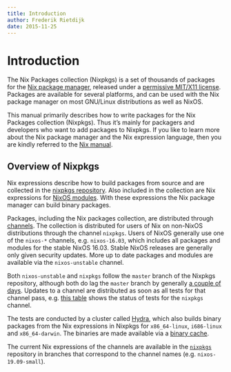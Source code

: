 ```yaml
---
title: Introduction
author: Frederik Rietdijk
date: 2015-11-25
---
```


# Introduction

The Nix Packages collection (Nixpkgs) is a set of thousands of packages for the
[Nix package manager](http://nixos.org/nix/), released under a
[permissive MIT/X11 license](https://github.com/NixOS/nixpkgs/blob/master/COPYING).
Packages are available for several platforms, and can be used with the Nix
package manager on most GNU/Linux distributions as well as NixOS.

This manual primarily describes how to write packages for the Nix Packages collection
(Nixpkgs). Thus it’s mainly for packagers and developers who want to add packages to
Nixpkgs. If you like to learn more about the Nix package manager and the Nix
expression language, then you are kindly referred to the [Nix manual](http://nixos.org/nix/manual/).

## Overview of Nixpkgs

Nix expressions describe how to build packages from source and are collected in
the [nixpkgs repository](https://github.com/NixOS/nixpkgs). Also included in the
collection are Nix expressions for
[NixOS modules](http://nixos.org/nixos/manual/index.html#sec-writing-modules).
With these expressions the Nix package manager can build binary packages.

Packages, including the Nix packages collection, are distributed through
[channels](http://nixos.org/nix/manual/#sec-channels). The collection is
distributed for users of Nix on non-NixOS distributions through the channel
`nixpkgs`. Users of NixOS generally use one of the `nixos-*` channels, e.g.
`nixos-16.03`, which includes all packages and modules for the stable NixOS
16.03. Stable NixOS releases are generally only given
security updates. More up to date packages and modules are available via the
`nixos-unstable` channel.

Both `nixos-unstable` and `nixpkgs` follow the `master` branch of the Nixpkgs
repository, although both do lag the `master` branch by generally
[a couple of days](http://howoldis.herokuapp.com/). Updates to a channel are
distributed as soon as all tests for that channel pass, e.g.
[this table](http://hydra.nixos.org/job/nixpkgs/trunk/unstable#tabs-constituents)
shows the status of tests for the `nixpkgs` channel.

The tests are conducted by a cluster called [Hydra](http://nixos.org/hydra/),
which also builds binary packages from the Nix expressions in Nixpkgs for
`x86_64-linux`, `i686-linux` and `x86_64-darwin`.
The binaries are made available via a [binary cache](https://cache.nixos.org).

The current Nix expressions of the channels are available in the
[`nixpkgs`](https://github.com/NixOS/nixpkgs) repository in branches
that correspond to the channel names (e.g. `nixos-19.09-small`).
